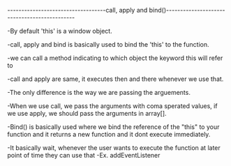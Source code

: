 -----------------------------------call, apply and bind()---------------------------------------------

-By default 'this' is a window object.

-call, apply and bind is basically used to bind the 'this' to the function.

-we can call a method indicating to which object the keyword this will refer to

-call and apply are same, it executes then and there whenever we use that.

-The only difference is the way we are passing the arguements.

-When we use call, we pass the arguments with coma sperated values, if we use apply, we should pass the arguments in array[].

-Bind() is basically used where we bind the reference of the "this" to your function and it returns a new function and it dont execute immediately.

-It basically wait, whenever the user wants to execute the function at later point of time they can use that
-Ex. addEventListener
